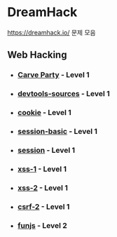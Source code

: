 # DreamHack
https://dreamhack.io/ 문제 모음

## Web Hacking
- ### [Carve Party](https://dreamhack.io/wargame/challenges/96/) - Level 1
- ### [devtools-sources](https://dreamhack.io/wargame/challenges/267/) - Level 1
- ### [cookie](https://dreamhack.io/wargame/challenges/6/) - Level 1
- ### [session-basic](https://dreamhack.io/wargame/challenges/409/) - Level 1
- ### [session](https://dreamhack.io/wargame/challenges/266/) - Level 1
- ### [xss-1](https://dreamhack.io/wargame/challenges/28/) - Level 1
- ### [xss-2](https://dreamhack.io/wargame/challenges/268/) - Level 1
- ### [csrf-2](https://dreamhack.io/wargame/challenges/269/) - Level 1

- ### [funjs](https://dreamhack.io/wargame/challenges/116/) - Level 2
